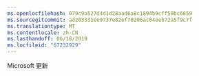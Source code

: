 ```yaml
---
ms.openlocfilehash: 079c9a527d4d1d28aad6a8c1894b9cff59bc6659
ms.sourcegitcommit: ad203331ee9737e82ef70206ac04eeb72a5f9c7f
ms.translationtype: MT
ms.contentlocale: zh-CN
ms.lasthandoff: 06/18/2019
ms.locfileid: "67232929"
---
```

Microsoft 更新